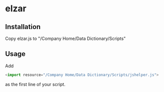 elzar
=====

## Installation

Copy elzar.js to "/Company Home/Data Dictionary/Scripts"

## Usage

Add
```javascript
<import resource="/Company Home/Data Dictionary/Scripts/jshelper.js">
```
as the first line of your script.

